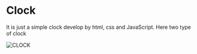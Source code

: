 # Clock

It is just a simple clock develop by html, css and JavaScript.
Here two type of clock

<img src="https://i.ibb.co/1L07Z3H/screencapture-rayhan0islam0shagor-github-io-Clock-index-html-2020-12-06-01-56-22.png" alt="CLOCK"/>

